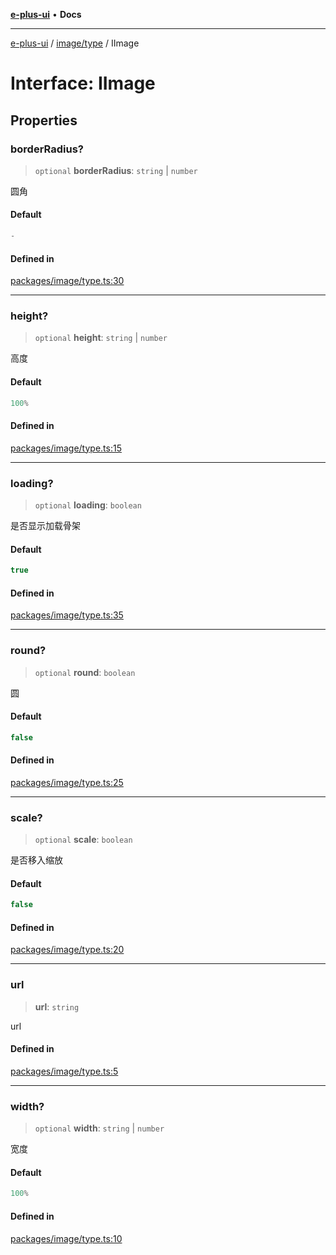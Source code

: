 [**e-plus-ui**](../../../README.md) • **Docs**

***

[e-plus-ui](../../../modules.md) / [image/type](../README.md) / IImage

# Interface: IImage

## Properties

### borderRadius?

> `optional` **borderRadius**: `string` \| `number`

圆角

#### Default

```ts
-
```

#### Defined in

[packages/image/type.ts:30](https://github.com/c-eqian/e-plus-ui/blob/9afe3efca84f90347511649ce68bd1a732377c38/packages/image/type.ts#L30)

***

### height?

> `optional` **height**: `string` \| `number`

高度

#### Default

```ts
100%
```

#### Defined in

[packages/image/type.ts:15](https://github.com/c-eqian/e-plus-ui/blob/9afe3efca84f90347511649ce68bd1a732377c38/packages/image/type.ts#L15)

***

### loading?

> `optional` **loading**: `boolean`

是否显示加载骨架

#### Default

```ts
true
```

#### Defined in

[packages/image/type.ts:35](https://github.com/c-eqian/e-plus-ui/blob/9afe3efca84f90347511649ce68bd1a732377c38/packages/image/type.ts#L35)

***

### round?

> `optional` **round**: `boolean`

圆

#### Default

```ts
false
```

#### Defined in

[packages/image/type.ts:25](https://github.com/c-eqian/e-plus-ui/blob/9afe3efca84f90347511649ce68bd1a732377c38/packages/image/type.ts#L25)

***

### scale?

> `optional` **scale**: `boolean`

是否移入缩放

#### Default

```ts
false
```

#### Defined in

[packages/image/type.ts:20](https://github.com/c-eqian/e-plus-ui/blob/9afe3efca84f90347511649ce68bd1a732377c38/packages/image/type.ts#L20)

***

### url

> **url**: `string`

url

#### Defined in

[packages/image/type.ts:5](https://github.com/c-eqian/e-plus-ui/blob/9afe3efca84f90347511649ce68bd1a732377c38/packages/image/type.ts#L5)

***

### width?

> `optional` **width**: `string` \| `number`

宽度

#### Default

```ts
100%
```

#### Defined in

[packages/image/type.ts:10](https://github.com/c-eqian/e-plus-ui/blob/9afe3efca84f90347511649ce68bd1a732377c38/packages/image/type.ts#L10)
